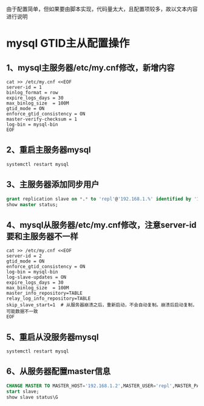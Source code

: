 由于配置简单，但如果要由脚本实现，代码量太大，且配置项较多，故以文本内容进行说明
# mysql GTID主从配置操作
## 1、mysql主服务器/etc/my.cnf修改，新增内容
```shell
cat >> /etc/my.cnf <<EOF
server-id = 1
binlog_format = row
expire_logs_days = 30
max_binlog_size  = 100M
gtid_mode = ON
enforce_gtid_consistency = ON
master-verify-checksum = 1
log-bin = mysql-bin
EOF
```

## 2、重启主服务器mysql
```shell
systemctl restart mysql
```

## 3、主服务器添加同步用户
```SQL
grant replication slave on *.* to 'repl'@'192.168.1.%' identified by '12345678';
show master status;
```

## 4、mysql从服务器/etc/my.cnf修改，注意server-id要和主服务器不一样
```shell
cat >> /etc/my.cnf <<EOF
server-id = 2
gtid_mode = ON
enforce_gtid_consistency = ON
log-bin = mysql-bin
log-slave-updates = ON
expire_logs_days = 30
max_binlog_size  = 100M
master_info_repository=TABLE
relay_log_info_repository=TABLE
skip_slave_start=1  # 从服务器崩溃之后，重新启动，不会自动复制。崩溃后启动复制，可能数据不一致
EOF
```

## 5、重启从没服务器mysql
```shell
systemctl restart mysql
```

## 6、从服务器配置master信息
```SQL
CHANGE MASTER TO MASTER_HOST='192.168.1.2',MASTER_USER='repl',MASTER_PASSWORD='12345678',MASTER_AUTO_POSITION=1;
start slave;
show slave status\G
```